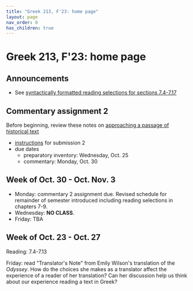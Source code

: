 ```yaml
---
title: "Greek 213, F'23: home page"
layout: page
nav_order: 0
has_children: true
---
```


# Greek 213, F'23: home page


## Announcements

- See [syntactically formatted reading selections for sections 7.4-7.17](./selections/)



## Commentary assignment 2

Before beginning, review these notes on [approaching a passage of historical text](./reading/)

- [instructions](./commentary_project/submission2/) for submission 2
- due dates
    - preparatory inventory: Wednesday, Oct. 25
    - commentary: Monday, Oct. 30



## Week of Oct. 30 - Oct. Nov. 3

- Monday: commentary 2 assignment due. Revised schedule for remainder of semester introduced including reading selections in chapters 7-9.
- Wednesday: **NO CLASS**.
- Friday: TBA


## Week of Oct. 23 - Oct. 27

Reading: 7.4-7.13

Friday: read "Translator's Note" from Emily Wilson's translation of the *Odyssey*.  How do the choices she makes as a translator affect the experience of a reader of her translation?  Can her discussion help us think about our experience reading a text in Greek?